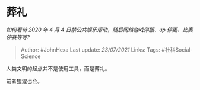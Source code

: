 # 葬礼
*如何看待 2020 年 4 月 4 日禁公共娱乐活动，随后网络游戏停服、up 停更、比赛停赛等等?*

> Author: #JohnHexa
Last update: *23/07/2021* 
Links:
Tags: #社科Social-Science 

 
人类文明的起点并不是使用工具，而是葬礼。

前者猩猩也会。



